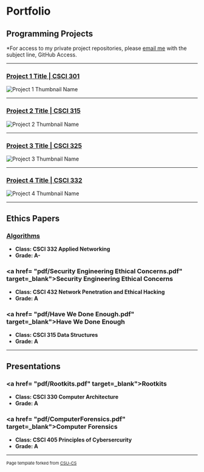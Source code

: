 Portfolio
=========

Programming Projects
--------------------

*For access to my private project repositories, please [email me](mailto:jeengelhardt@csustudent.net) with the subject line, GitHub Access.

---
### [Project 1 Title | CSCI 301](project1)

![Project 1 Thumbnail Name](images/dummy_thumbnail.jpg)

---
### [Project 2 Title | CSCI 315](project1)

![Project 2 Thumbnail Name](images/dummy_thumbnail.jpg)

---
### [Project 3 Title | CSCI 325](project1)

![Project 3 Thumbnail Name](images/dummy_thumbnail.jpg)

---
### [Project 4 Title | CSCI 332](project1)

![Project 4 Thumbnail Name](images/dummy_thumbnail.jpg)

---

Ethics Papers
-------------

### <a href= "pdf/Algorithms.pdf" target="_blank">Algorithms</a>

-   **Class: CSCI 332 Applied Networking**
-   **Grade: A-**

### <a href= "pdf/Security Engineering Ethical Concerns.pdf" target=_blank">Security Engineering Ethical Concerns</a>

-   **Class: CSCI 432 Network Penetration and Ethical Hacking** 
-   **Grade: A**

### <a href= "pdf/Have We Done Enough.pdf" target=_blank">Have We Done Enough</a>

-   **Class: CSCI 315 Data Structures** 
-   **Grade: A**

---

Presentations
-------------

### <a href= "pdf/Rootkits.pdf" target=_blank">Rootkits</a>


- **Class: CSCI 330 Computer Architecture**
- **Grade: A**


### <a href= "pdf/ComputerForensics.pdf" target=_blank">Computer Forensics</a>

- **Class: CSCI 405 Principles of Cybersercurity**
- **Grade: A**

---

<p style="font-size:11px">Page template forked from <a href="https://github.com/csu-cs/csci-portfolio">CSU-CS</a></p>
<!-- Remove above link if you don't want to attributive -->
